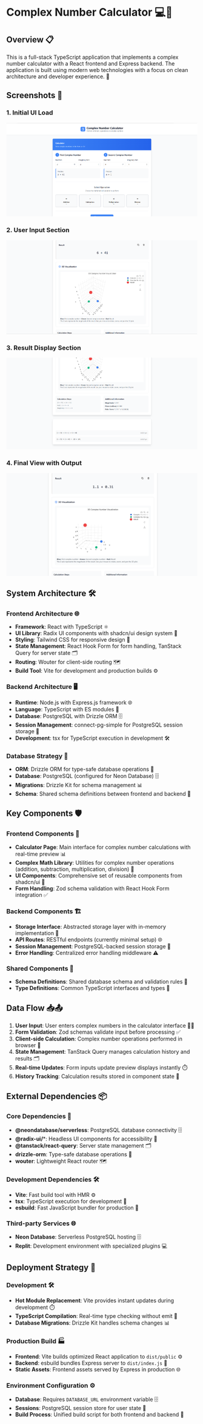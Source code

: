 # Complex Number Calculator 💻🔢

## Overview 📋

This is a full-stack TypeScript application that implements a complex number calculator with a React frontend and Express backend. The application is built using modern web technologies with a focus on clean architecture and developer experience. 🚀

## Screenshots 📸

### 1. Initial UI Load
![Initial UI](./assets/Screenshot%202025-07-08%20184319.png)

### 2. User Input Section
![User Input](./assets/Screenshot%202025-07-08%20184340.png)

### 3. Result Display Section
![Result Display](./assets/Screenshot%202025-07-08%20184403.png)

### 4. Final View with Output
![Final Output](./assets/Screenshot%202025-07-08%20193210.png)


## System Architecture 🛠️

### Frontend Architecture 🌐
- **Framework**: React with TypeScript ⚛️
- **UI Library**: Radix UI components with shadcn/ui design system 🎨
- **Styling**: Tailwind CSS for responsive design 💅
- **State Management**: React Hook Form for form handling, TanStack Query for server state 🗂️
- **Routing**: Wouter for client-side routing 🗺️
- **Build Tool**: Vite for development and production builds ⚙️

### Backend Architecture 🖥️
- **Runtime**: Node.js with Express.js framework 🌐
- **Language**: TypeScript with ES modules 📝
- **Database**: PostgreSQL with Drizzle ORM 🗄️
- **Session Management**: connect-pg-simple for PostgreSQL session storage 🔐
- **Development**: tsx for TypeScript execution in development 🛠️

### Database Strategy 💾
- **ORM**: Drizzle ORM for type-safe database operations 🔧
- **Database**: PostgreSQL (configured for Neon Database) 🗄️
- **Migrations**: Drizzle Kit for schema management 📊
- **Schema**: Shared schema definitions between frontend and backend 🔗

## Key Components 🛡️

### Frontend Components 🌟
- **Calculator Page**: Main interface for complex number calculations with real-time preview 📊
- **Complex Math Library**: Utilities for complex number operations (addition, subtraction, multiplication, division) 🧮
- **UI Components**: Comprehensive set of reusable components from shadcn/ui 🎨
- **Form Handling**: Zod schema validation with React Hook Form integration ✅

### Backend Components 🏗️
- **Storage Interface**: Abstracted storage layer with in-memory implementation 💾
- **API Routes**: RESTful endpoints (currently minimal setup) 🌐
- **Session Management**: PostgreSQL-backed session storage 🔐
- **Error Handling**: Centralized error handling middleware ⚠️

### Shared Components 🤝
- **Schema Definitions**: Shared database schema and validation rules 🔗
- **Type Definitions**: Common TypeScript interfaces and types 📝

## Data Flow 📥📤

1. **User Input**: User enters complex numbers in the calculator interface 👨‍💻
2. **Form Validation**: Zod schemas validate input before processing ✅
3. **Client-side Calculation**: Complex number operations performed in browser 🧮
4. **State Management**: TanStack Query manages calculation history and results 🗂️
5. **Real-time Updates**: Form inputs update preview displays instantly ⏱️
6. **History Tracking**: Calculation results stored in component state 📜

## External Dependencies 📦

### Core Dependencies 🧩
- **@neondatabase/serverless**: PostgreSQL database connectivity 🗄️
- **@radix-ui/***: Headless UI components for accessibility 🎨
- **@tanstack/react-query**: Server state management 🗂️
- **drizzle-orm**: Type-safe database operations 🔧
- **wouter**: Lightweight React router 🗺️

### Development Dependencies 🛠️
- **Vite**: Fast build tool with HMR ⚙️
- **tsx**: TypeScript execution for development 📝
- **esbuild**: Fast JavaScript bundler for production 🚀

### Third-party Services 🌐
- **Neon Database**: Serverless PostgreSQL hosting 🗄️
- **Replit**: Development environment with specialized plugins 💻

## Deployment Strategy 🚀

### Development 🛠️
- **Hot Module Replacement**: Vite provides instant updates during development ⏱️
- **TypeScript Compilation**: Real-time type checking without emit 📝
- **Database Migrations**: Drizzle Kit handles schema changes 📊
  
### Production Build 🏭
- **Frontend**: Vite builds optimized React application to `dist/public` ⚙️
- **Backend**: esbuild bundles Express server to `dist/index.js` 🚀
- **Static Assets**: Frontend assets served by Express in production 🌐

### Environment Configuration ⚙️
- **Database**: Requires `DATABASE_URL` environment variable 🗄️
- **Sessions**: PostgreSQL session store for user state 🔐
- **Build Process**: Unified build script for both frontend and backend 📜
